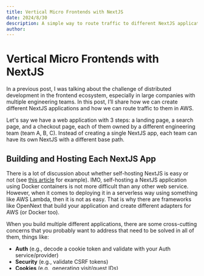 ```yaml
---
title: Vertical Micro Frontends with NextJS
date: 2024/8/30
description: A simple way to route traffic to different NextJS applications.
author:
---
```

# Vertical Micro Frontends with NextJS

In a previous post, I was talking about the challenge of distributed development in the frontend ecosystem, especially in large companies with multiple engineering teams. In this post, I’ll share how we can create different NextJS applications and how we can route traffic to them in AWS.

Let's say we have a web application with 3 steps: a landing page, a search page, and a checkout page, each of them owned by a different engineering team (team A, B, C). Instead of creating a single NextJS app, each team can have its own NextJS with a different base path.

## Building and Hosting Each NextJS App

There is a lot of discussion about whether self-hosting NextJS is easy or not (see [this article](https://www.epicweb.dev/why-i-wont-use-nextjs) for example). IMO, self-hosting a NextJS application using Docker containers is not more difficult than any other web service. However, when it comes to deploying it in a serverless way using something like AWS Lambda, then it is not as easy. That is why there are frameworks like OpenNext that build your application and create different adapters for AWS (or Docker too).

When you build multiple different applications, there are some cross-cutting concerns that you probably want to address that need to be solved in all of them, things like:

- **Auth** (e.g., decode a cookie token and validate with your Auth service/provider)
- **Security** (e.g., validate CSRF tokens)
- **Cookies** (e.g., generating visit/guest IDs)
- **Headers** (e.g., injecting correlation/trace IDs)
- **Default Monitoring** (e.g., integrate log agents like DataDog)
- **Auditing** (e.g., put all your requests in your data warehouse)

How can we solve this? Should we create some npm libraries and just tell the teams to put them in their request middlewares? While this could work, it is difficult to ensure that each team integrates all those utilities properly or does not accidentally remove some.

Besides, current NextJS [middleware does not allow the use of Node.js runtime APIs](https://github.com/vercel/next.js/discussions/46722) since it is meant to be executed in Vercel Edge, and maybe some library you use is using some Node.js API.

So, how can we ensure all teams implement all topics mentioned above without having them include all the libraries and modify their codebase? Ideally, we want those features already solved for each team without them even being aware of it.

## OpenNext

As I said before, [OpenNext](https://open-next.js.org/) is an open-source framework that allows you to create your own implementation of your NextJS request handler. By default, it contains wrappers to deploy it to AWS Lambda, but version 3 allows you to define your own wrapper of the NextJS request handler, which is very useful in case you want to customize each NextJS app you build with all the features mentioned above.

Here’s an example of how to add your custom request handler. This code snippet demonstrates the configuration for OpenNext:

```javascript
/** @type {import('open-next/types/open-next').OpenNextConfig} */
const openNextConfig = {
  default: {
    override: {
      wrapper: "node",
      converter: () =>
        import("./overrides/converter").then((mod) => mod.default),
    },
  },
};

export default openNextConfig;
```

And our custom converter where we can access the request object and inject headers:


```javascript
import { IncomingMessage, ServerResponse } from "http";
import converter from "open-next/converters/node.js";
import { InternalResult } from "open-next/types/open-NextJS";

const CustomNodeConverter = {
  convertFrom: async (event: IncomingMessage, other: any) => {
    const result: any = await converter.convertFrom(event);

    return {
      ...result,
      headers: {
        ...result.headers,
        "x-inserted-in-converter": "1",
      },
    };
  },
  convertTo: async (intResult: InternalResult) => {
    const result = await converter.convertTo(intResult);
    return {
      ...result,
      headers: {
        ...result.headers,
        "x-converter-end": "1",
      },
    };
  },
  name: "custom-node-converter",
};

export default CustomNodeConverter;
```

Basically, what the previous code does is modify the request object and the response for each request that reaches your application (the example injects headers).

With this capability, the only thing you need to do is build each app with the same configuration. So, how can we create all our apps with that configuration?

We can create a CLI utility that builds the NextJS app using the same config. So instead of running the default npm task,
we could create our custom one that relies on our custom OpenNext build.

```javascript
build: "custom-nextjs-build"
```

Each team building their NextJS app with that CLI will have all those features by default without modifying anything in their repo/codebase (of course, you will need to ensure all apps are built using that command, but that can be enforced easily, for example, in the CI/CD pipelines).


[Here is an example of how the CLI could look like](https://github.com/manxeguin/open-next-v3-demo/tree/main/packages/custom-server)

Then we will use Docker to containerize the solution and upload our Docker image to our image registry (ECR).

In this example, we are going to use AWS Fargate to deploy the Docker image. If you are using IaC and AWS CDK, there is already a construct to do this ([ApplicationLoadBalancedFargateService](https://docs.aws.amazon.com/cdk/api/v2/docs/aws-cdk-lib.aws_ecs_patterns.ApplicationLoadBalancedFargateService.html)).

For the static assets of the NextJS app, we can deploy them to an S3 bucket.

## Routing the Traffic to Each NextJS Application

Now that we’ve discussed building and hosting our NextJS applications, let’s explore how to effectively route traffic to each application using AWS CloudFront. This step is crucial for ensuring that users are directed to the correct application based on their requests. By assigning a different base path to each app, we can use a CloudFront distribution to redirect traffic to the appropriate origins. The same way we could redirect traffic using a reverse proxy based on the request path, CloudFront allows us to do the same using different CloudFront behaviors. Basically, a CloudFront behavior will allow you to tell the distribution, “Hey, all the traffic that comes with this base path, send it to this origin.”

Here is a simplified version of how the infrastructure as code (TypeScript CDK) would look like:
```javascript
const distribution = new cloudfront.Distribution(this, 'MyDistribution', {
      defaultBehavior: {
        origin: albDefaultOrigin,
        viewerProtocolPolicy: cloudfront.ViewerProtocolPolicy.REDIRECT_TO_HTTPS,
      },
      additionalBehaviors: {
        // Behavior for the first web application
       '/*': {
          origin: albDefaultOrigin,
          …,
        },
        // Behavior for the second web application
        '/checkout/*': {
          origin: checkoutALBOrigin,
          …
        },
      },
    });
```
The architecture should look something like this:

![Diagram](../../images/aws_diagram.png)

**Note:** *This is a simplified version of how the architecture could be, we are not covering networking (VPCs, how to restrict ingress/egress traffic, etc.), security (WAF), Identity access with IAM roles/policies or how to deploy the static assets to each S3 bucket or the CI/CD process. These aspects can vary significantly depending on your needs and are outside the scope of this post*

## Other Cloud Providers
In the example I’ve shared how we can deploy the apps to AWS, but actually, since it is a containerized solution, the same pattern can be applied to any other cloud provider or on-premise solution. We are not using any vendor lock solution here. For example, we could have solved the Auth part using an AWS API Gateway + Lambda Authorizer, or even a Cloudfront Lambda Edge, but we are solving the common features at code layer not infra layer. Deploying this in GCP using Google Cloud Run + a reverse proxy should not be much different from this (or even a Raspberry Pi!).

That is why I like the solution using the OpenNext wrapper; it allows us to solve cross-cutting concerns at the application layer while keeping teams unaware without having to care about it.

## Wrap Up
In conclusion, using OpenNext to manage vertical micro frontends with NextJS in AWS allows teams to focus on their specific applications while ensuring that essential cross-cutting concerns are addressed. By implementing a CLI utility and containerizing the solution, we can streamline the development process and enhance collaboration among engineering teams. As you explore this approach, consider how it can be adapted to your own projects and the unique challenges you face.

[Here is a repo](https://github.com/manxeguin/open-next-v3-demo/) that implements a NextJS app with an injected header using OpenNext


